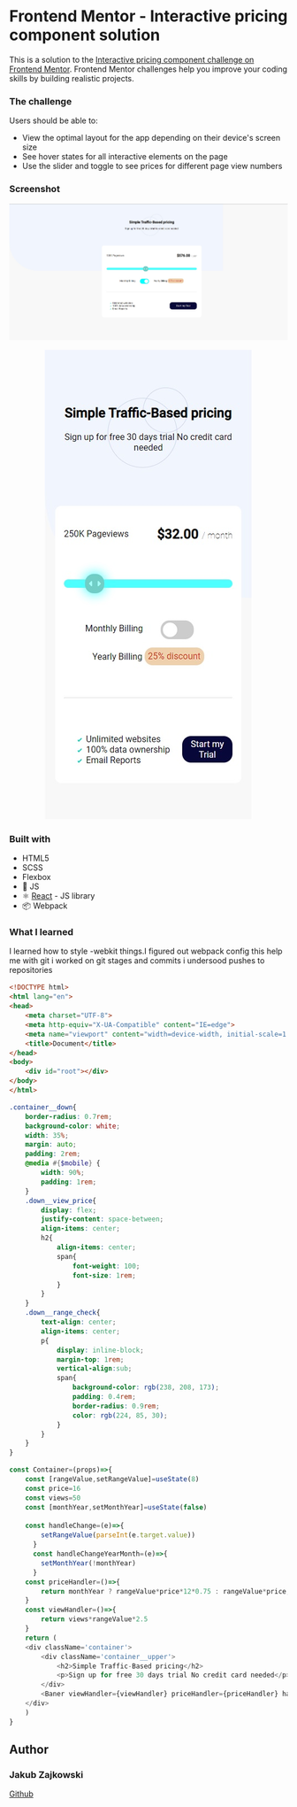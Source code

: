 # Frontend Mentor - Interactive pricing component solution

This is a solution to the [Interactive pricing component challenge on Frontend Mentor](https://www.frontendmentor.io/challenges/interactive-pricing-component-t0m8PIyY8). Frontend Mentor challenges help you improve your coding skills by building realistic projects. 

### The challenge

Users should be able to:

- View the optimal layout for the app depending on their device's screen size
- See hover states for all interactive elements on the page
- Use the slider and toggle to see prices for different page view numbers

### Screenshot

![](./layout/results.jpg)
<div align="center">
    <img src="./layout/results_mobile.jpg">
</div>

### Built with

- HTML5 
- SCSS
- Flexbox
- 🧀 JS
- ⚛ [React](https://reactjs.org/) - JS library
- 📦 Webpack


### What I learned

I learned how to style -webkit things.I figured out webpack config this help me with git i worked on git stages and commits i undersood pushes to repositories

```html
<!DOCTYPE html>
<html lang="en">
<head>
    <meta charset="UTF-8">
    <meta http-equiv="X-UA-Compatible" content="IE=edge">
    <meta name="viewport" content="width=device-width, initial-scale=1.0">
    <title>Document</title>
</head>
<body>
    <div id="root"></div>
</body>
</html>
```
```scss
.container__down{
    border-radius: 0.7rem;
    background-color: white;
    width: 35%;
    margin: auto;
    padding: 2rem;
    @media #{$mobile} {
        width: 90%;
        padding: 1rem;
    }
    .down__view_price{
        display: flex;
        justify-content: space-between;
        align-items: center;
        h2{
            align-items: center;
            span{
                font-weight: 100;
                font-size: 1rem;
            }
        }
    }
    .down__range_check{
        text-align: center;
        align-items: center;
        p{
            display: inline-block;
            margin-top: 1rem;
            vertical-align:sub;
            span{
                background-color: rgb(238, 208, 173);
                padding: 0.4rem;
                border-radius: 0.9rem;
                color: rgb(224, 85, 30);
            }
        }
    }
}
```
```js
const Container=(props)=>{
    const [rangeValue,setRangeValue]=useState(8)
    const price=16
    const views=50
    const [monthYear,setMonthYear]=useState(false)

    const handleChange=(e)=>{
        setRangeValue(parseInt(e.target.value))
      }
      const handleChangeYearMonth=(e)=>{
        setMonthYear(!monthYear)
      }
    const priceHandler=()=>{
        return monthYear ? rangeValue*price*12*0.75 : rangeValue*price;
    }
    const viewHandler=()=>{
        return views*rangeValue*2.5
    }
    return (
    <div className='container'>
        <div className='container__upper'>
            <h2>Simple Traffic-Based pricing</h2>
            <p>Sign up for free 30 days trial No credit card needed</p>
        </div>
        <Baner viewHandler={viewHandler} priceHandler={priceHandler} handleChange={handleChange} handleChangeYearMonth={handleChangeYearMonth} rangeValue={rangeValue} monthYear={monthYear}/>
    </div>
    )
}
```





## Author

### Jakub Zajkowski
[Github](https://github.com/jakubzajkowski)
